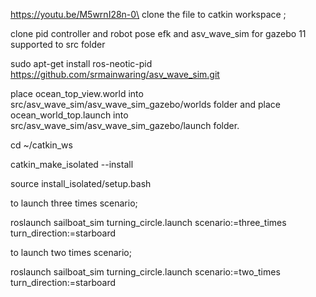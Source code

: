 https://youtu.be/M5wrnI28n-0\
clone the file to catkin workspace ;

clone pid controller and robot pose efk and asv_wave_sim for gazebo 11 supported to src folder

sudo apt-get install ros-neotic-pid
https://github.com/srmainwaring/asv_wave_sim.git

place ocean_top_view.world into src/asv_wave_sim/asv_wave_sim_gazebo/worlds folder
and place ocean_world_top.launch into src/asv_wave_sim/asv_wave_sim_gazebo/launch folder.

cd ~/catkin_ws

catkin_make_isolated --install

source install_isolated/setup.bash

to launch three times scenario;

roslaunch sailboat_sim turning_circle.launch scenario:=three_times turn_direction:=starboard

to launch two times scenario;

roslaunch sailboat_sim turning_circle.launch scenario:=two_times turn_direction:=starboard
